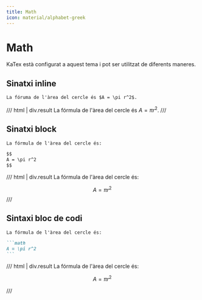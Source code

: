 ```yaml
---
title: Math
icon: material/alphabet-greek
---
```


# Math
KaTex està configurat a aquest tema i pot ser
utilitzat de diferents maneres.

## Sinatxi inline
```markdown
La fóruma de l'àrea del cercle és $A = \pi r^2$.
```
/// html | div.result
La fórmula de l'àrea del cercle és $A = \pi r^2$.
///

## Sinatxi block
```markdown
La fórmula de l'àrea del cercle és:

$$
A = \pi r^2
$$
```
/// html | div.result
La fórmula de l'àrea del cercle és:

$$
A = \pi r^2
$$
///

## Sintaxi bloc de codi
````markdown
La fórmula de l'àrea del cercle és:

```math
A = \pi r^2
```
````
/// html | div.result
La fórmula de l'àrea del cercle és:

```math
A = \pi r^2
```
///
